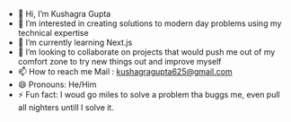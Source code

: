 - 👋 Hi, I’m Kushagra Gupta
- 👀 I’m interested in creating solutions to modern day problems using my technical expertise
- 🌱 I’m currently learning Next.js
- 💞️ I’m looking to collaborate on projects that would push me out of my comfort zone to try new things out and improve myself
- 📫 How to reach me Mail : kushagragupta625@gmail.com
- 😄 Pronouns: He/Him
- ⚡ Fun fact: I woud go miles to solve a problem tha buggs me, even pull all nighters untill I solve it.

<!---
Kushdapush/Kushdapush is a ✨ special ✨ repository because its `README.md` (this file) appears on your GitHub profile.
You can click the Preview link to take a look at your changes.
--->
